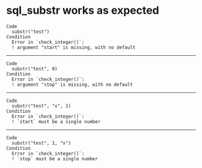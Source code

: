 # sql_substr works as expected

    Code
      substr("test")
    Condition
      Error in `check_integer()`:
      ! argument "start" is missing, with no default

---

    Code
      substr("test", 0)
    Condition
      Error in `check_integer()`:
      ! argument "stop" is missing, with no default

---

    Code
      substr("test", "x", 1)
    Condition
      Error in `check_integer()`:
      ! `start` must be a single number

---

    Code
      substr("test", 1, "x")
    Condition
      Error in `check_integer()`:
      ! `stop` must be a single number


